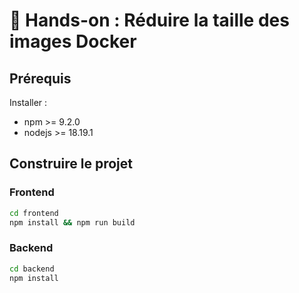 # 🐳 Hands-on : Réduire la taille des images Docker

## Prérequis

Installer :
* npm >= 9.2.0
* nodejs >= 18.19.1

## Construire le projet

### Frontend

```bash
cd frontend
npm install && npm run build
```

### Backend

```bash
cd backend
npm install
```

